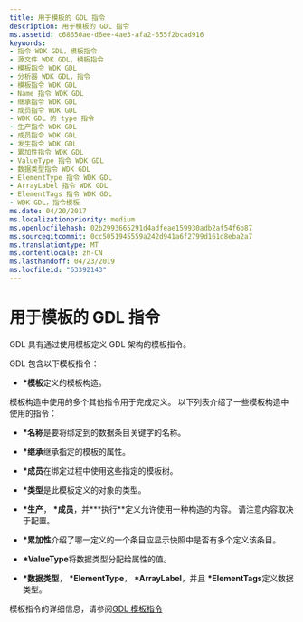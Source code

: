 ```yaml
---
title: 用于模板的 GDL 指令
description: 用于模板的 GDL 指令
ms.assetid: c68650ae-d6ee-4ae3-afa2-655f2bcad916
keywords:
- 指令 WDK GDL，模板指令
- 源文件 WDK GDL，模板指令
- 模板指令 WDK GDL
- 分析器 WDK GDL，指令
- 模板指令 WDK GDL
- Name 指令 WDK GDL
- 继承指令 WDK GDL
- 成员指令 WDK GDL
- WDK GDL 的 type 指令
- 生产指令 WDK GDL
- 成员指令 WDK GDL
- 发生指令 WDK GDL
- 累加性指令 WDK GDL
- ValueType 指令 WDK GDL
- 数据类型指令 WDK GDL
- ElementType 指令 WDK GDL
- ArrayLabel 指令 WDK GDL
- ElementTags 指令 WDK GDL
- WDK GDL，指令模板
ms.date: 04/20/2017
ms.localizationpriority: medium
ms.openlocfilehash: 02b2993665291d4adfeae159930adb2af54f6b87
ms.sourcegitcommit: 0cc5051945559a242d941a6f2799d161d8eba2a7
ms.translationtype: MT
ms.contentlocale: zh-CN
ms.lasthandoff: 04/23/2019
ms.locfileid: "63392143"
---
```

# <a name="gdl-directives-for-templates"></a>用于模板的 GDL 指令


GDL 具有通过使用模板定义 GDL 架构的模板指令。

GDL 包含以下模板指令：

-   **\*模板**定义的模板构造。

模板构造中使用的多个其他指令用于完成定义。 以下列表介绍了一些模板构造中使用的指令：

-   **\*名称**是要将绑定到的数据条目关键字的名称。

-   **\*继承**继承指定的模板的属性。

-   **\*成员**在绑定过程中使用这些指定的模板树。

-   **\*类型**是此模板定义的对象的类型。

-   **\*生产**， **\*成员**，并**\*执行**定义允许使用一种构造的内容。 请注意内容取决于配置。

-   **\*累加性**介绍了哪一定义的一个条目应显示快照中是否有多个定义该条目。

-   **\*ValueType**将数据类型分配给属性的值。

-   **\*数据类型**，  **\*ElementType**，  **\*ArrayLabel**，并且 **\*ElementTags**定义数据类型。

模板指令的详细信息，请参阅[GDL 模板指令](gdl-template-directives.md)

 

 




